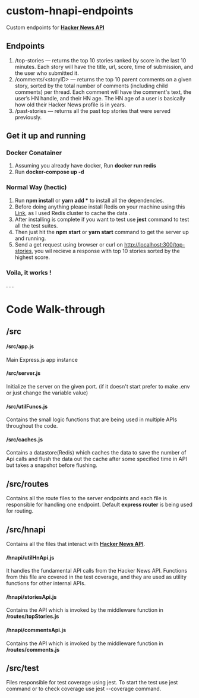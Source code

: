 # custom-hnapi-endpoints
Custom endpoints for [**Hacker News API**](https://github.com/HackerNews/API)
 
 
## Endpoints 
1. /top-stories — returns the top 10 stories ranked by score in the last 10 minutes. Each story will have the title, url, score, time of submission, and the user who submitted it.
2. /comments/\<storyID\>  — returns the top 10 parent comments on a given story, sorted by the total number of comments (including child comments) per thread. Each comment will have the comment's text, the user’s HN handle, and their HN age. The HN age of a user is basically how old their Hacker News profile is in years.
3. /past-stories — returns all the past top stories that were served previously.


## **Get it up and running**
### Docker Conatainer 
1. Assuming you already have docker, Run **docker run redis** 
2. Run **docker-compose up -d** 

### Normal Way (hectic)
1. Run **npm install** or **yarn add \*** to install all the dependencies.
2. Before doing anything please install Redis on your machine using this [Link](https://redis.io/download), as I used Redis cluster to cache the data .
2. After installing is complete if you want to test use **jest** command to test all the test suites.
3. Then just hit the **npm start** or **yarn start** command to get the server up and running.
4. Send a get request using browser or curl on [http://localhost:300/top-stories](http://localhost:300/top-stories), you wil recieve a response with top 10 stories sorted by the highest score.

### **Voila, it works !**
.
.
.
# Code Walk-through  
## /src
#### /src/app.js
Main Express.js app instance

#### /src/server.js
Initialize the server on the given port. (if it doesn't start prefer to make .env or just change the variable value)

#### /src/utilFuncs.js
Contains the small logic functions that are being used in multiple APIs throughout the code.

#### /src/caches.js
Contains a datastore(Redis) which caches the data to save the number of Api calls and flush the data out the cache after some specified time in API but takes a snapshot before flushing.

## /src/routes 
Contains all the route files to the server endpoints and each file is responsible for handling one endpoint.
Default **express router** is being used for routing.

## /src/hnapi
Contains all the files that interact with [**Hacker News API**](https://github.com/HackerNews/API).
#### /hnapi/utilHnApi.js
It handles the fundamental API calls from the Hacker News API. Functions from this file are covered in the test coverage, and they are used as utility functions for other internal APIs.
#### /hnapi/storiesApi.js
Contains the API which is invoked by the middleware function in **/routes/topStories.js**
#### /hnapi/commentsApi.js
Contains the API which is invoked by the middleware function in **/routes/comments.js**

## /src/test
Files responsible for test coverage using jest. To start the test use jest command or to check coverage use jest --coverage command.
